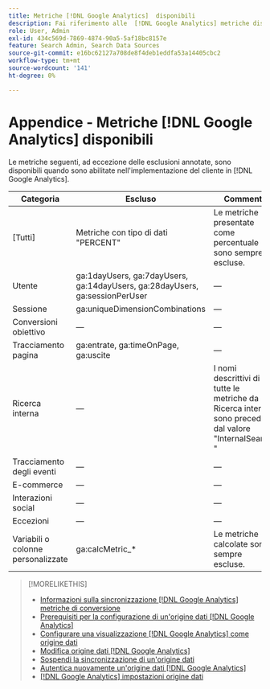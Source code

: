 ```yaml
---
title: Metriche [!DNL Google Analytics]  disponibili
description: Fai riferimento alle  [!DNL Google Analytics] metriche disponibili per le origini dati.
role: User, Admin
exl-id: 434c569d-7869-4874-90a5-5af18bc8157e
feature: Search Admin, Search Data Sources
source-git-commit: e16bc62127a708de8f4deb1eddfa53a14405cbc2
workflow-type: tm+mt
source-wordcount: '141'
ht-degree: 0%

---
```


# Appendice - Metriche [!DNL Google Analytics] disponibili

Le metriche seguenti, ad eccezione delle esclusioni annotate, sono disponibili quando sono abilitate nell&#39;implementazione del cliente in [!DNL Google Analytics].

<!-- Notes as FYI to self:
>[!NOTE]
>
>* For some of these metrics, [!DNL Google] assigns the friendly name, and the name is consistent. For some metrics, the advertiser assigns the friendly name in [!DNL Google Analytics], and the name has a dynamic value.
>* Some metrics are assigned at the property level, and others are assigned at the view level.
-->

| Categoria | Escluso | Commenti |
| ---- | ---- | ---- |
| \[Tutti\] | Metriche con tipo di dati &quot;PERCENT&quot; | Le metriche presentate come percentuale sono sempre escluse. |
| Utente | ga:1dayUsers, ga:7dayUsers, ga:14dayUsers, ga:28dayUsers, ga:sessionPerUser | — |
| Sessione | ga:uniqueDimensionCombinations | — |
| Conversioni obiettivo | — | — |
| Tracciamento pagina | ga:entrate, ga:timeOnPage, ga:uscite | — |
| Ricerca interna | — | I nomi descrittivi di tutte le metriche da Ricerca interna sono preceduti dal valore &quot;InternalSearch: &quot; |
| Tracciamento degli eventi | — | — |
| E-commerce | — | — |
| Interazioni social | — | — |
| Eccezioni | — | — |
| Variabili o colonne personalizzate | ga:calcMetric_* | Le metriche calcolate sono sempre escluse. |

>[!MORELIKETHIS]
>
>* [Informazioni sulla sincronizzazione [!DNL Google Analytics] metriche di conversione](data-source-about.md)
>* [Prerequisiti per la configurazione di un&#39;origine dati [!DNL Google Analytics] ](data-source-prerequisites.md)
>* [Configurare una visualizzazione  [!DNL Google Analytics] come origine dati](data-source-configure.md)
>* [Modifica origine dati [!DNL Google Analytics] ](data-source-edit.md)
>* [Sospendi la sincronizzazione di un&#39;origine dati](data-source-pause.md)
>* [Autentica nuovamente un&#39;origine dati [!DNL Google Analytics] ](data-source-reauthenticate.md)
>* [[!DNL Google Analytics] impostazioni origine dati](data-source-settings.md)
